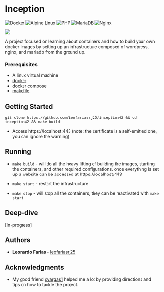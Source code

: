 # Inception
![Docker](https://img.shields.io/badge/docker-%230db7ed.svg?style=for-the-badge&logo=docker&logoColor=white)
![Alpine Linux](https://img.shields.io/badge/Alpine_Linux-%230D597F.svg?style=for-the-badge&logo=alpine-linux&logoColor=white)
![PHP](https://img.shields.io/badge/php-%23777BB4.svg?style=for-the-badge&logo=php&logoColor=white)
![MariaDB](https://img.shields.io/badge/MariaDB-003545?style=for-the-badge&logo=mariadb&logoColor=white)
![Nginx](https://img.shields.io/badge/nginx-%23009639.svg?style=for-the-badge&logo=nginx&logoColor=white)

<img src="https://deploybot.com/assets/guides/_740x345_crop_center-center/docker-head-big@2x.png">

A project focused on learning about containers and how to build your own docker images by setting up an infrastructure composed of wordpress, nginx, and mariadb from the ground up.

### Prerequisites

- A linux virtual machine
- [docker](https://www.docker.com/)
- [docker compose](https://docs.docker.com/compose/)
- [makefile](https://www.gnu.org/software/make/)

## Getting Started

```git
git clone https://github.com/Leofariasrj25/inception42 && cd inception42 && make build
```
- Access https://localhost:443 (note: the certificate is a self-emitted one, you can ignore the warning)

## Running

- `make build` - will do all the heavy lifting of building the images, starting the containers, and other required configurations.
once everything is set up a website can be accessed at https://localhost:443

- `make start` - restart the infrastructure

- `make stop` - will stop all the containers, they can be reactivated with `make start`

## Deep-dive

[In-progress]

## Authors

  - **Leonardo Farias** -
    [leofariasrj25](https://github.com/Leofariasrj25/)


## Acknowledgments

  - My good friend [dvargas1](https://github.com/dvargas1) helped me a lot by providing directions and tips on how to tackle the project. 
